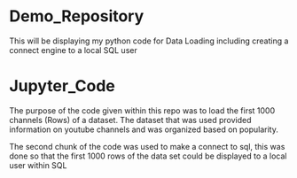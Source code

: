 # Demo_Repository
This will be displaying my python code for Data Loading including creating a connect engine to a local SQL user

# Jupyter_Code

The purpose of the code given within this repo was to load the first 1000 channels (Rows) of a dataset. The dataset that was used provided information on youtube channels and was organized based on popularity.

The second chunk of the code was used to make a connect to sql, this was done so that the first 1000 rows of the data set could be displayed to a local user within SQL
